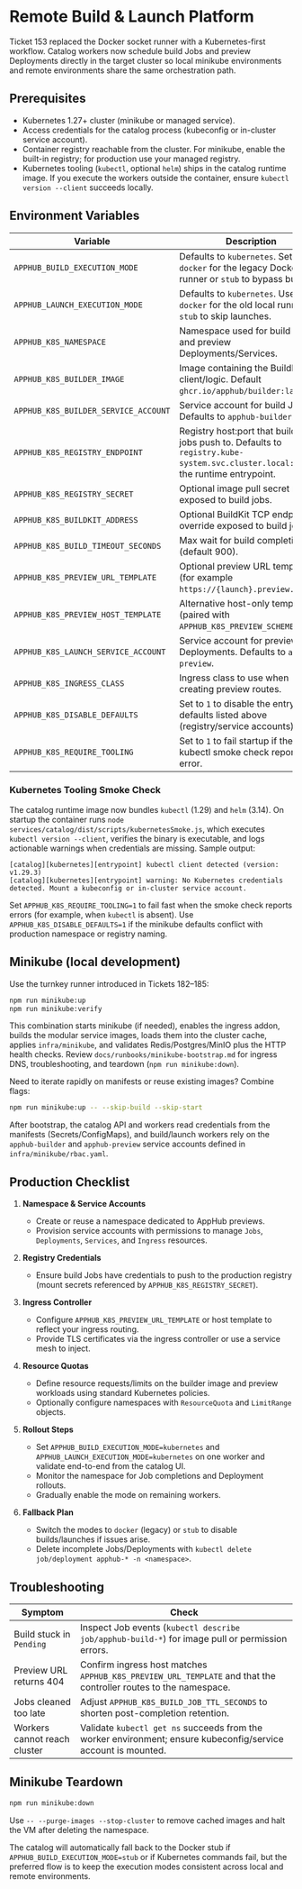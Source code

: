 # Remote Build & Launch Platform

Ticket 153 replaced the Docker socket runner with a Kubernetes-first workflow. Catalog workers now schedule build Jobs and preview Deployments directly in the target cluster so local minikube environments and remote environments share the same orchestration path.

## Prerequisites
- Kubernetes 1.27+ cluster (minikube or managed service).
- Access credentials for the catalog process (kubeconfig or in-cluster service account).
- Container registry reachable from the cluster. For minikube, enable the built-in registry; for production use your managed registry.
- Kubernetes tooling (`kubectl`, optional `helm`) ships in the catalog runtime image. If you execute the workers outside the container, ensure `kubectl version --client` succeeds locally.

## Environment Variables

| Variable | Description |
| --- | --- |
| `APPHUB_BUILD_EXECUTION_MODE` | Defaults to `kubernetes`. Set to `docker` for the legacy Docker runner or `stub` to bypass builds. |
| `APPHUB_LAUNCH_EXECUTION_MODE` | Defaults to `kubernetes`. Use `docker` for the old local runner or `stub` to skip launches. |
| `APPHUB_K8S_NAMESPACE` | Namespace used for build Jobs and preview Deployments/Services. |
| `APPHUB_K8S_BUILDER_IMAGE` | Image containing the BuildKit client/logic. Default `ghcr.io/apphub/builder:latest`. |
| `APPHUB_K8S_BUILDER_SERVICE_ACCOUNT` | Service account for build Jobs. Defaults to `apphub-builder`. |
| `APPHUB_K8S_REGISTRY_ENDPOINT` | Registry host:port that builder jobs push to. Defaults to `registry.kube-system.svc.cluster.local:5000` in the runtime entrypoint. |
| `APPHUB_K8S_REGISTRY_SECRET` | Optional image pull secret name exposed to build jobs. |
| `APPHUB_K8S_BUILDKIT_ADDRESS` | Optional BuildKit TCP endpoint override exposed to build jobs. |
| `APPHUB_K8S_BUILD_TIMEOUT_SECONDS` | Max wait for build completion (default 900). |
| `APPHUB_K8S_PREVIEW_URL_TEMPLATE` | Optional preview URL template (for example `https://{launch}.preview.local`). |
| `APPHUB_K8S_PREVIEW_HOST_TEMPLATE` | Alternative host-only template (paired with `APPHUB_K8S_PREVIEW_SCHEME`). |
| `APPHUB_K8S_LAUNCH_SERVICE_ACCOUNT` | Service account for preview Deployments. Defaults to `apphub-preview`. |
| `APPHUB_K8S_INGRESS_CLASS` | Ingress class to use when creating preview routes. |
| `APPHUB_K8S_DISABLE_DEFAULTS` | Set to `1` to disable the entrypoint defaults listed above (registry/service accounts). |
| `APPHUB_K8S_REQUIRE_TOOLING` | Set to `1` to fail startup if the kubectl smoke check reports an error. |

### Kubernetes Tooling Smoke Check

The catalog runtime image now bundles `kubectl` (1.29) and `helm` (3.14). On startup the container runs `node services/catalog/dist/scripts/kubernetesSmoke.js`, which executes `kubectl version --client`, verifies the binary is executable, and logs actionable warnings when credentials are missing. Sample output:

```
[catalog][kubernetes][entrypoint] kubectl client detected (version: v1.29.3)
[catalog][kubernetes][entrypoint] warning: No Kubernetes credentials detected. Mount a kubeconfig or in-cluster service account.
```

Set `APPHUB_K8S_REQUIRE_TOOLING=1` to fail fast when the smoke check reports errors (for example, when `kubectl` is absent). Use `APPHUB_K8S_DISABLE_DEFAULTS=1` if the minikube defaults conflict with production namespace or registry naming.

## Minikube (local development)

Use the turnkey runner introduced in Tickets 182–185:

```bash
npm run minikube:up
npm run minikube:verify
```

This combination starts minikube (if needed), enables the ingress addon, builds the modular service images, loads them into the cluster cache, applies `infra/minikube`, and validates Redis/Postgres/MinIO plus the HTTP health checks. Review `docs/runbooks/minikube-bootstrap.md` for ingress DNS, troubleshooting, and teardown (`npm run minikube:down`).

Need to iterate rapidly on manifests or reuse existing images? Combine flags:

```bash
npm run minikube:up -- --skip-build --skip-start
```

After bootstrap, the catalog API and workers read credentials from the manifests (Secrets/ConfigMaps), and build/launch workers rely on the `apphub-builder` and `apphub-preview` service accounts defined in `infra/minikube/rbac.yaml`.

## Production Checklist

1. **Namespace & Service Accounts**
   - Create or reuse a namespace dedicated to AppHub previews.
   - Provision service accounts with permissions to manage `Jobs`, `Deployments`, `Services`, and `Ingress` resources.

2. **Registry Credentials**
   - Ensure build Jobs have credentials to push to the production registry (mount secrets referenced by `APPHUB_K8S_REGISTRY_SECRET`).

3. **Ingress Controller**
   - Configure `APPHUB_K8S_PREVIEW_URL_TEMPLATE` or host template to reflect your ingress routing.
   - Provide TLS certificates via the ingress controller or use a service mesh to inject.

4. **Resource Quotas**
   - Define resource requests/limits on the builder image and preview workloads using standard Kubernetes policies.
   - Optionally configure namespaces with `ResourceQuota` and `LimitRange` objects.

5. **Rollout Steps**
   - Set `APPHUB_BUILD_EXECUTION_MODE=kubernetes` and `APPHUB_LAUNCH_EXECUTION_MODE=kubernetes` on one worker and validate end-to-end from the catalog UI.
   - Monitor the namespace for Job completions and Deployment rollouts.
   - Gradually enable the mode on remaining workers.

6. **Fallback Plan**
   - Switch the modes to `docker` (legacy) or `stub` to disable builds/launches if issues arise.
   - Delete incomplete Jobs/Deployments with `kubectl delete job/deployment apphub-* -n <namespace>`.

## Troubleshooting

| Symptom | Check |
| --- | --- |
| Build stuck in `Pending` | Inspect Job events (`kubectl describe job/apphub-build-*`) for image pull or permission errors. |
| Preview URL returns 404 | Confirm ingress host matches `APPHUB_K8S_PREVIEW_URL_TEMPLATE` and that the controller routes to the namespace. |
| Jobs cleaned too late | Adjust `APPHUB_K8S_BUILD_JOB_TTL_SECONDS` to shorten post-completion retention. |
| Workers cannot reach cluster | Validate `kubectl get ns` succeeds from the worker environment; ensure kubeconfig/service account is mounted. |

## Minikube Teardown

```bash
npm run minikube:down
```

Use `-- --purge-images --stop-cluster` to remove cached images and halt the VM after deleting the namespace.

The catalog will automatically fall back to the Docker stub if `APPHUB_BUILD_EXECUTION_MODE=stub` or if Kubernetes commands fail, but the preferred flow is to keep the execution modes consistent across local and remote environments.
